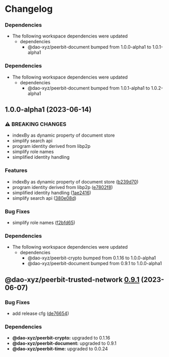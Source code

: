 # Changelog

### Dependencies

* The following workspace dependencies were updated
  * dependencies
    * @dao-xyz/peerbit-document bumped from 1.0.0-alpha1 to 1.0.1-alpha1

### Dependencies

* The following workspace dependencies were updated
  * dependencies
    * @dao-xyz/peerbit-document bumped from 1.0.1-alpha1 to 1.0.2-alpha1

## 1.0.0-alpha1 (2023-06-14)


### ⚠ BREAKING CHANGES

* indexBy as dynamic property of document store
* simplify search api
* program identity derived from libp2p
* simplify role names
* simplified identity handling

### Features

* indexBy as dynamic property of document store ([b239d70](https://github.com/dao-xyz/peerbit/commit/b239d70bae1f6fd004ce9154238f58b8face1ad6))
* program identity derived from libp2p ([e7802f8](https://github.com/dao-xyz/peerbit/commit/e7802f816eb3e06c14cc57b193d2bde2b5005cef))
* simplified identity handling ([1ae2416](https://github.com/dao-xyz/peerbit/commit/1ae24168a5c8629b8f9d1c57eceed6abd4a15020))
* simplify search api ([380e08d](https://github.com/dao-xyz/peerbit/commit/380e08da9285ec4aae51bc757ce3167dc9ffa949))


### Bug Fixes

* simplify role names ([f2bfd65](https://github.com/dao-xyz/peerbit/commit/f2bfd65422d0d7066cbc34693bfeafecb508004d))


### Dependencies

* The following workspace dependencies were updated
  * dependencies
    * @dao-xyz/peerbit-crypto bumped from 0.1.16 to 1.0.0-alpha1
    * @dao-xyz/peerbit-document bumped from 0.9.1 to 1.0.0-alpha1

## @dao-xyz/peerbit-trusted-network [0.9.1](https://github.com/dao-xyz/peerbit/compare/@dao-xyz/peerbit-trusted-network@0.9.0...@dao-xyz/peerbit-trusted-network@0.9.1) (2023-06-07)


### Bug Fixes

* add release cfg ([de76654](https://github.com/dao-xyz/peerbit/commit/de766548f8106804d319e8b51e9607f2a3f60726))





### Dependencies

* **@dao-xyz/peerbit-crypto:** upgraded to 0.1.16
* **@dao-xyz/peerbit-document:** upgraded to 0.9.1
* **@dao-xyz/peerbit-time:** upgraded to 0.0.24
